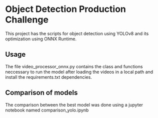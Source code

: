 # Object Detection Production Challenge
This project has the scripts for object detection using YOLOv8 and its optimization using ONNX Runtime. 

## Usage
The file video_processor_onnx.py contains the class and functions neccessary to run the model after loading the videos in a local path and install the requirements.txt dependencies.

## Comparison of models
The comparison between the best model was done using a jupyter notebook named comparison_yolo.ipynb
